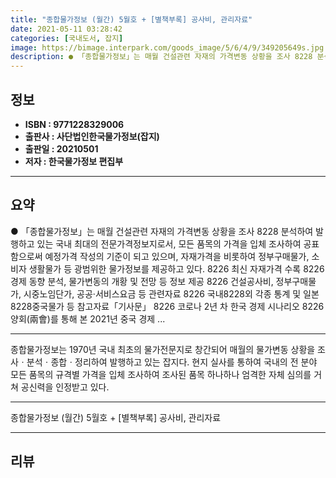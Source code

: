 ```yaml
---
title: "종합물가정보 (월간) 5월호 + [별책부록] 공사비, 관리자료"
date: 2021-05-11 03:28:42
categories: [국내도서, 잡지]
image: https://bimage.interpark.com/goods_image/5/6/4/9/349205649s.jpg
description: ● 「종합물가정보」는 매월 건설관련 자재의 가격변동 상황을 조사 8228 분석하여 발행하고 있는 국내 최대의 전문가격정보지로서, 모든 품목의 가격을 입체 조사하여 공표함으로써 예정가격 작성의 기준이 되고 있으며, 자재가격을 비롯하여 정부구매물가, 소비자 생활물가 등 광범위한 물가정보
---
```


## **정보**

- **ISBN : 9771228329006**
- **출판사 : 사단법인한국물가정보(잡지)**
- **출판일 : 20210501**
- **저자 : 한국물가정보 편집부**

------



## **요약**

●  「종합물가정보」는 매월 건설관련 자재의 가격변동 상황을 조사 8228 분석하여 발행하고 있는 국내 최대의 전문가격정보지로서, 모든 품목의 가격을 입체 조사하여 공표함으로써 예정가격  작성의 기준이 되고 있으며, 자재가격을 비롯하여 정부구매물가, 소비자 생활물가 등 광범위한 물가정보를 제공하고 있다.   8226 최신 자재가격 수록  8226 경제 동향 분석, 물가변동의 개황 및 전망 등 정보 제공  8226 건설공사비, 정부구매물가, 시중노임단가, 공공·서비스요금 등 관련자료 8226 국내8228외 각종 통계 및 일본8228중국물가 등 참고자료「기사문」 8226 코로나 2년 차 한국 경제 시나리오 8226 양회(兩會)를 통해 본 2021년 중국 경제 ...

------

종합물가정보는 1970년 국내 최초의 물가전문지로 창간되어 매월의 물가변동 상황을 조사ㆍ분석ㆍ종합ㆍ정리하여 발행하고 있는 잡지다. 현지 실사를 통하여 국내의 전 분야 모든 품목의 규격별 가격을 입체 조사하여 조사된 품목 하나하나 엄격한 자체 심의를 거쳐 공신력을 인정받고 있다.

------


종합물가정보 (월간) 5월호 + [별책부록] 공사비, 관리자료 

------


## **리뷰** 

